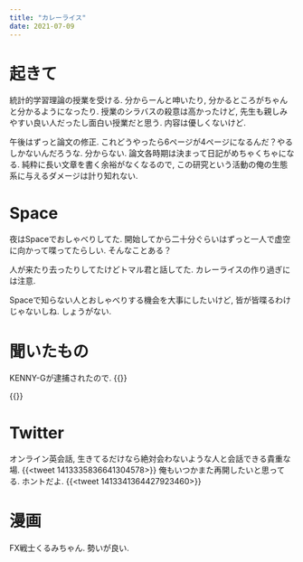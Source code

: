 ```yaml
---
title: "カレーライス"
date: 2021-07-09
---
```


# 起きて
統計的学習理論の授業を受ける. 分からーんと呻いたり, 分かるところがちゃんと分かるようになったり. 授業のシラバスの殺意は高かったけど, 先生も親しみやすい良い人だったし面白い授業だと思う. 内容は優しくないけど.

午後はずっと論文の修正. これどうやったら6ページが4ページになるんだ？やるしかないんだろうな. 分からない. 論文各時期は決まって日記がめちゃくちゃになる. 純粋に長い文章を書く余裕がなくなるので, この研究という活動の俺の生態系に与えるダメージは計り知れない.

# Space
夜はSpaceでおしゃべりしてた. 開始してから二十分ぐらいはずっと一人で虚空に向かって喋ってたらしい. そんなことある？

人が来たり去ったりしてたけどトマル君と話してた. カレーライスの作り過ぎには注意.

Spaceで知らない人とおしゃべりする機会を大事にしたいけど, 皆が皆喋るわけじゃないしね. しょうがない.

# 聞いたもの
KENNY-Gが逮捕されたので.
{{<youtube aQDaBCGuI3Y>}}

{{<youtube KwGGCdzxsDI>}}

# Twitter
オンライン英会話, 生きてるだけなら絶対会わないような人と会話できる貴重な場.
{{<tweet 1413335836641304578>}}
俺もいつかまた再開したいと思ってる. ホントだよ.
{{<tweet 1413341364427923460>}}

# 漫画
FX戦士くるみちゃん. 勢いが良い.